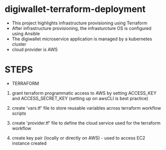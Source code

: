# digiwallet-terraform-deployment

- This project highlights infrastructure provisioning using Terraform
- After infrastructure provisioning, the infrasturcture OS is configured using Ansible
- The digiwallet microservice application is managed by a kubernetes cluster
- cloud provider is AWS

# STEPS

- TERRAFORM

1. grant terraform programmatic access to AWS by setting ACCESS_KEY and ACCESS_SECRET_KEY (setting up on awsCLI is best practice)

2. create 'vars.tf' file to store reusable variables across terraform workflow scripts

3. create 'provider.tf' file to define the cloud service used for the terraform workflow

4. create key pair (locally or directly on AWS) - used to access EC2 instance created


